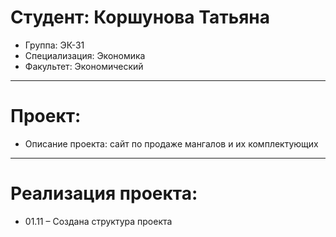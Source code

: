 # Студент: Коршунова Татьяна

- Группа: ЭК-31
- Специализация: Экономика
- Факультет: Экономический

---

# Проект:

- Описание проекта: сайт по продаже мангалов и их комплектующих

---

# Реализация проекта:

- 01.11 – Создана структура проекта

